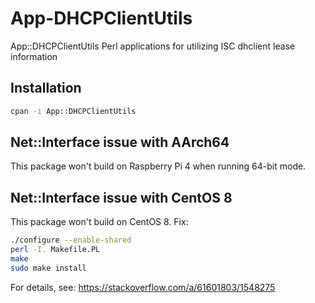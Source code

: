 # App-DHCPClientUtils
App::DHCPClientUtils Perl applications for utilizing ISC dhclient lease information

## Installation
```bash
cpan -i App::DHCPClientUtils
```

## Net::Interface issue with AArch64
This package won't build on Raspberry Pi 4 when running 64-bit mode.

## Net::Interface issue with CentOS 8
This package won't build on CentOS 8. Fix:
```bash
./configure --enable-shared
perl -I. Makefile.PL
make
sudo make install
```

For details, see: https://stackoverflow.com/a/61601803/1548275